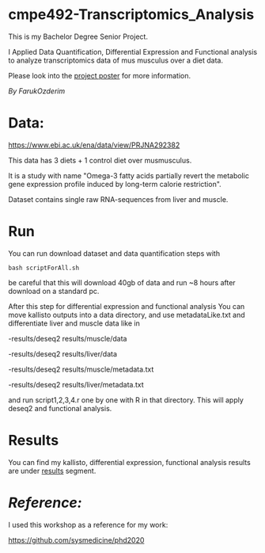 # cmpe492-Transcriptomics_Analysis

This is my Bachelor Degree Senior Project.

I Applied Data Quantification, Differential Expression and Functional analysis to analyze transcriptomics data of mus musculus over a diet data.

Please look into the [project poster](https://github.com/FarukOzderim/cmpe492-Transcriptomics_Analysis/blob/master/cmpe492_poster.pdf) for more information.

_By FarukOzderim_  

# Data:  
https://www.ebi.ac.uk/ena/data/view/PRJNA292382

This data has 3 diets + 1 control diet over musmusculus. 

It is a study with name "Omega-3 fatty acids partially revert the metabolic gene expression profile induced by long-term calorie restriction". 

Dataset contains single raw RNA-sequences from liver and muscle.


# Run
You can run download dataset and data quantification steps with

```shell
bash scriptForAll.sh
```

be careful that this will download 40gb of data and run ~8 hours after download on a standard pc.


After this step for differential expression and functional analysis
You can move kallisto outputs into a data directory, and use metadataLike.txt and differentiate liver and muscle data like in 

-results/deseq2 results/muscle/data

-results/deseq2 results/liver/data

-results/deseq2 results/muscle/metadata.txt

-results/deseq2 results/liver/metadata.txt


and run script1,2,3,4.r one by one with R in that directory. This will apply deseq2 and functional analysis.

# Results


You can find my kallisto, differential expression, functional analysis results are under [results](https://github.com/FarukOzderim/cmpe492-Transcriptomics_Analysis/tree/master/results) segment.


# _Reference:_

I used this workshop as a reference for my work:

https://github.com/sysmedicine/phd2020
